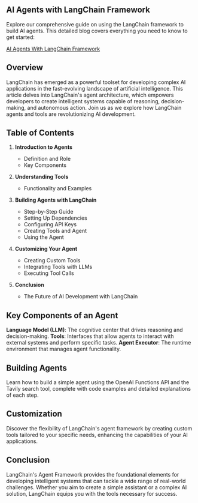

## AI Agents with LangChain Framework

Explore our comprehensive guide on using the LangChain framework to build AI agents. This detailed blog covers everything you need to know to get started:

[AI Agents With LangChain Framework](https://www.analyticsvidhya.com/blog/2024/07/langchains-agent-framework/?utm_source=blog_page&utm_medium=blog&utm_campaign=Github)


## Overview

LangChain has emerged as a powerful toolset for developing complex AI applications in the fast-evolving landscape of artificial intelligence. This article delves into LangChain's agent architecture, which empowers developers to create intelligent systems capable of reasoning, decision-making, and autonomous action. Join us as we explore how LangChain agents and tools are revolutionizing AI development.

## Table of Contents

1. **Introduction to Agents**
   - Definition and Role
   - Key Components

2. **Understanding Tools**
   - Functionality and Examples

3. **Building Agents with LangChain**
   - Step-by-Step Guide
   - Setting Up Dependencies
   - Configuring API Keys
   - Creating Tools and Agent
   - Using the Agent

4. **Customizing Your Agent**
   - Creating Custom Tools
   - Integrating Tools with LLMs
   - Executing Tool Calls

5. **Conclusion**
   - The Future of AI Development with LangChain

## Key Components of an Agent

**Language Model (LLM)**: The cognitive center that drives reasoning and decision-making.
**Tools**: Interfaces that allow agents to interact with external systems and perform specific tasks.
**Agent Executor**: The runtime environment that manages agent functionality.

## Building Agents

Learn how to build a simple agent using the OpenAI Functions API and the Tavily search tool, complete with code examples and detailed explanations of each step.

## Customization

Discover the flexibility of LangChain's agent framework by creating custom tools tailored to your specific needs, enhancing the capabilities of your AI applications.

## Conclusion

LangChain's Agent Framework provides the foundational elements for developing intelligent systems that can tackle a wide range of real-world challenges. Whether you aim to create a simple assistant or a complex AI solution, LangChain equips you with the tools necessary for success.

